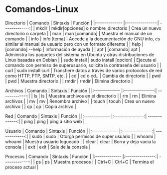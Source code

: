 # Comandos-Linux

Directorio
| Comando | Sintaxis | Función |
|:------------- |:---------------:| -------------:|
| mkdir | mkdir[opciones] o nombre_directorio |  Crea un nuevo directorio o carpeta |
| man | man [comando] | Muestra el manual de un comando |
| info | info [tema] | Accede a la documentación de GNU info, es similar al manual de usuario pero con un formato diferente |
| help | [comando] --help | Información de ayuda |
| apt | [comando] apt | Administra los paquetes del sistema en Ubuntu y otras distribuciones de Linux basadas en Debian |
| sudo install | sudo install [opcion] | Ejecuta el comando con permiso de superusuario, solicita la contraseña del usuario |
| curl | sudo install curl | Transfiere datos a través de varios protocolos de red como HTTP, FTP, SMTP, etc. |
| cd | cd o cd.. | Cambia de directorio |
| pwd | pwd | Muestra directorio |
| rmdir | rmdir | Elimina directorio |

Archivos
| Comando | Sintaxis | Función |
|:------------- |:---------------:| -------------:|
| ls | ls | Muestra archivos en el directorio |
| rm | rm | Elimina archivos |
| mv | mv | Renombra archivo |
| touch | tocuh | Crea un nuevo archivo |
| cp | cp | Copia archivo |

Red
| Comando | Sintaxis | Función |
|:------------- |:---------------:| -------------:|
| ping | ping | ping a sitio web |

Usuario
| Comando | Sintaxis | Función |
|:------------- |:---------------:| -------------:|
| sudo | sudo | Otorga permisos de super usuario |
| whoami | whoami | Muestra usuario logueado |
| clear | clear | Borra y deja vacia la consola |
| exit | exit | Sale de la consola |

Procesos
| Comando | Sintaxis | Función |
|:------------- |:---------------:| -------------:|
| ps | ps | Muestra procesos |
| Ctrl+C | Ctrl+C | Termina el proceso actual |